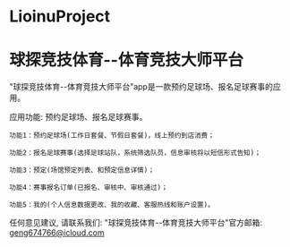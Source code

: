 # LioinuProject
# 球探竞技体育--体育竞技大师平台

  "球探竞技体育--体育竞技大师平台"app是一款预约足球场、报名足球赛事的应用。

  应用功能: 预约足球场、报名足球赛事。
  
    功能1：预约足球场(工作日套餐、节假日套餐)，线上预约到店消费；
    
    功能2：报名足球赛事(选择足球站队，系统筛选队员，信息审核将以短信形式告知)；
    
    功能3：预定(场馆预定列表、和预定信息详情)；
    
    功能4：赛事报名订单(已报名、审核中、审核通过)；
    
    功能5：我的(个人信息数据更改、我的收藏、客服热线和账户设置)。
    
  任何意见建议, 请联系我们: 
  "球探竞技体育--体育竞技大师平台"官方邮箱: geng674766@icloud.com
